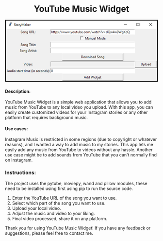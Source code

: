 
<h1 style="text-align:center;">YouTube Music Widget</h1>

<img src="Capture.PNG" alt="Image" width="600">


<h4>Description:</h4>
<p> YouTube Music Widget is a simple web application that allows you to add music from YouTube to any local video you upload. With this app, you can easily create customized videos for your Instagram stories or any other platform that requires background music.</p>

<h4>Use cases:</h4>
<p> Instagram Music is restricted in some regions (due to copyright or whatever reasons), and I wanted a way to add music to my stories. This app lets me easily add any music from YouTube to videos without any hassle. Another use case might be to add sounds from YouTube that you can't normally find on Instagram.</p>

<h3>Instructions:</h3>

The project uses the pytube, moviepy, wand and pillow modules, these need to be installed using first using pip to run the source code.

<ol>
  <li>Enter the YouTube URL of the song you want to use.</li>
  <li>Select which part of the song you want to use.</li>
  <li>Upload your local video.</li>
  <li>Adjust the music and video to your liking.</li>
  <li>Final video processed, share it on any platform.</li>
</ol>

<p>Thank you for using YouTube Music Widget! If you have any feedback or suggestions, please feel free to contact me.</p>
